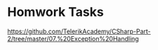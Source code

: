 # Homwork Tasks
https://github.com/TelerikAcademy/CSharp-Part-2/tree/master/07.%20Exception%20Handling